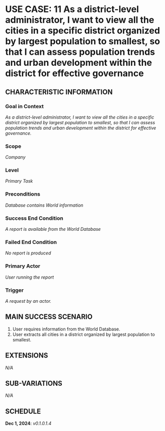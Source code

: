 # USE CASE: 11 As a district-level administrator, I want to view all the cities in a specific district organized by largest population to smallest, so that I can assess population trends and urban development within the district for effective governance

## CHARACTERISTIC INFORMATION

### Goal in Context

*As a district-level administrator, I want to view all the cities in a specific district organized by largest population to smallest, so that I can assess population trends and urban development within the district for effective governance.*

### Scope

*Company*

### Level

*Primary Task*

### Preconditions

*Database contains World information*

### Success End Condition

*A report is available from the World Database*

### Failed End Condition

*No report is produced*

### Primary Actor

*User running the report*

### Trigger

*A request by an actor.*

## MAIN SUCCESS SCENARIO

1. User requires information from the World Database.
2. User extracts all cities in a district organized by largest population to smallest.

## EXTENSIONS

*N/A*

## SUB-VARIATIONS

*N/A*

## SCHEDULE

**Dec 1, 2024**: *v0.1.0.1.4*